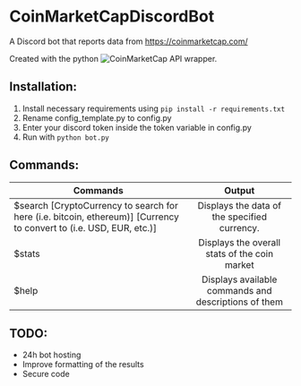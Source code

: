 # CoinMarketCapDiscordBot
A Discord bot that reports data from https://coinmarketcap.com/

Created with the python ![CoinMarketCap API](https://github.com/mrsmn/coinmarketcap-api) wrapper.

## Installation:
1. Install necessary requirements using ```pip install -r requirements.txt```
2. Rename config_template.py to config.py
3. Enter your discord token inside the token variable in config.py
4. Run with ```python bot.py```


## Commands:
| Commands      | Output        |
| ------------- |:-------------:|
| $search [CryptoCurrency to search for here (i.e. bitcoin, ethereum)] [Currency to convert to (i.e. USD, EUR, etc.)] | Displays the data of the specified currency. |
| $stats | Displays the overall stats of the coin market |
| $help | Displays available commands and descriptions of them |


## TODO:

- 24h bot hosting
- Improve formatting of the results
- Secure code
